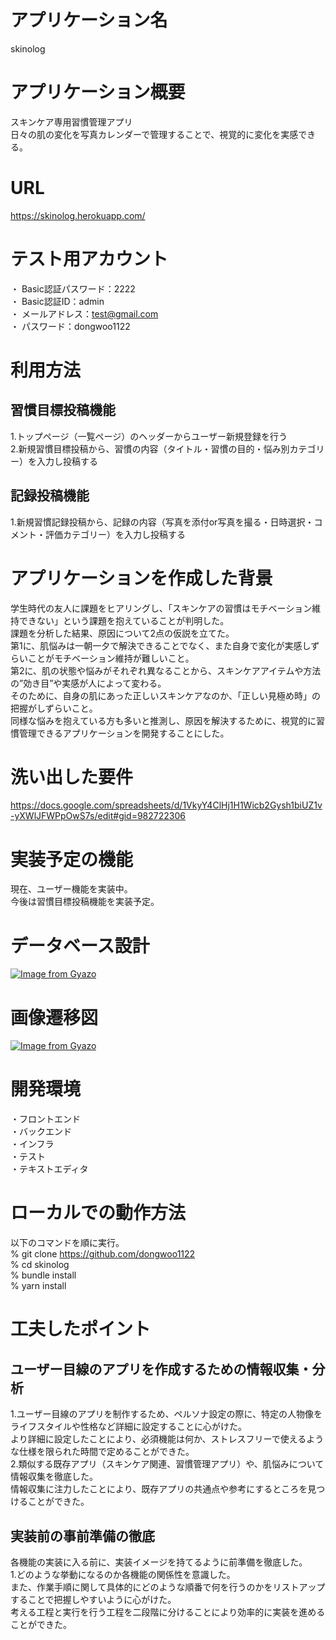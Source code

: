 # アプリケーション名 
skinolog

# アプリケーション概要
スキンケア専用習慣管理アプリ<br>
日々の肌の変化を写真カレンダーで管理することで、視覚的に変化を実感できる。

# URL
https://skinolog.herokuapp.com/

# テスト用アカウント
・ Basic認証パスワード：2222<br>
・ Basic認証ID：admin<br>
・ メールアドレス：test@gmail.com<br>
・ パスワード：dongwoo1122

# 利用方法
## 習慣目標投稿機能
1.トップページ（一覧ページ）のヘッダーからユーザー新規登録を行う<br>
2.新規習慣目標投稿から、習慣の内容（タイトル・習慣の目的・悩み別カテゴリー）を入力し投稿する

## 記録投稿機能
1.新規習慣記録投稿から、記録の内容（写真を添付or写真を撮る・日時選択・コメント・評価カテゴリー）を入力し投稿する


# アプリケーションを作成した背景
学生時代の友人に課題をヒアリングし、「スキンケアの習慣はモチベーション維持できない」という課題を抱えていることが判明した。<br>
課題を分析した結果、原因について2点の仮説を立てた。<br>
第1に、肌悩みは一朝一夕で解決できることでなく、また自身で変化が実感しずらいことがモチベーション維持が難しいこと。<br>
第2に、肌の状態や悩みがそれぞれ異なることから、スキンケアアイテムや方法の”効き目”や実感が人によって変わる。<br>そのために、自身の肌にあった正しいスキンケアなのか、「正しい見極め時」の把握がしずらいこと。<br>
同様な悩みを抱えている方も多いと推測し、原因を解決するために、視覚的に習慣管理できるアプリケーションを開発することにした。

# 洗い出した要件
https://docs.google.com/spreadsheets/d/1VkyY4ClHj1H1Wicb2Gysh1biUZ1v-yXWlJFWPpOwS7s/edit#gid=982722306

# 実装予定の機能
現在、ユーザー機能を実装中。<br>
今後は習慣目標投稿機能を実装予定。

# データベース設計
[![Image from Gyazo](https://i.gyazo.com/2f1e083a9860d435c99538e6ad5e7d22.png)](https://gyazo.com/2f1e083a9860d435c99538e6ad5e7d22)

# 画像遷移図
[![Image from Gyazo](https://i.gyazo.com/227aa91f821478d3802891f64080b421.png)](https://gyazo.com/227aa91f821478d3802891f64080b421)

# 開発環境
・フロントエンド<br>
・バックエンド<br>
・インフラ<br>
・テスト<br>
・テキストエディタ<br>

# ローカルでの動作方法
以下のコマンドを順に実行。<br>
% git clone https://github.com/dongwoo1122<br>
% cd skinolog<br>
% bundle install<br>
% yarn install<br>

# 工夫したポイント

## ユーザー目線のアプリを作成するための情報収集・分析
1.ユーザー目線のアプリを制作するため、ペルソナ設定の際に、特定の人物像をライフスタイルや性格など詳細に設定することに心がけた。<br>
より詳細に設定したことにより、必須機能は何か、ストレスフリーで使えるような仕様を限られた時間で定めることができた。<br>
2.類似する既存アプリ（スキンケア関連、習慣管理アプリ）や、肌悩みについて情報収集を徹底した。<br>
情報収集に注力したことにより、既存アプリの共通点や参考にするところを見つけることができた。<br>

## 実装前の事前準備の徹底
各機能の実装に入る前に、実装イメージを持てるように前準備を徹底した。<br>
1.どのような挙動になるのか各機能の関係性を意識した。<br>
また、作業手順に関して具体的にどのような順番で何を行うのかをリストアップすることで把握しやすいように心がけた。<br>
考える工程と実行を行う工程を二段階に分けることにより効率的に実装を進めることができた。<br>
